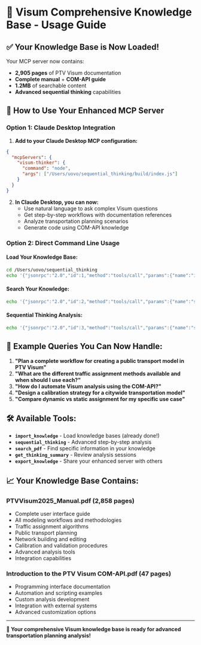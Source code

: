 # 🧠 Visum Comprehensive Knowledge Base - Usage Guide

## ✅ Your Knowledge Base is Now Loaded!

Your MCP server now contains:
- **2,905 pages** of PTV Visum documentation
- **Complete manual** + **COM-API guide**
- **1.2MB** of searchable content
- **Advanced sequential thinking** capabilities

## 🚀 How to Use Your Enhanced MCP Server

### **Option 1: Claude Desktop Integration**

1. **Add to your Claude Desktop MCP configuration:**
```json
{
  "mcpServers": {
    "visum-thinker": {
      "command": "node",
      "args": ["/Users/uovo/sequential_thinking/build/index.js"]
    }
  }
}
```

2. **In Claude Desktop, you can now:**
   - Use natural language to ask complex Visum questions
   - Get step-by-step workflows with documentation references
   - Analyze transportation planning scenarios
   - Generate code using COM-API knowledge

### **Option 2: Direct Command Line Usage**

#### **Load Your Knowledge Base:**
```bash
cd /Users/uovo/sequential_thinking
echo '{"jsonrpc":"2.0","id":1,"method":"tools/call","params":{"name":"import_knowledge","arguments":{"importPath":"/Users/uovo/sequential_thinking/visum-complete-knowledge.json"}}}' | node build/index.js
```

#### **Search Your Knowledge:**
```bash
echo '{"jsonrpc":"2.0","id":2,"method":"tools/call","params":{"name":"search_pdf","arguments":{"query":"public transport modeling","maxResults":5}}}' | node build/index.js
```

#### **Sequential Thinking Analysis:**
```bash
echo '{"jsonrpc":"2.0","id":3,"method":"tools/call","params":{"name":"sequential_thinking","arguments":{"query":"How do I calibrate a traffic model in PTV Visum?"}}}' | node build/index.js
```

## 🎯 Example Queries You Can Now Handle:

1. **"Plan a complete workflow for creating a public transport model in PTV Visum"**
2. **"What are the different traffic assignment methods available and when should I use each?"**
3. **"How do I automate Visum analysis using the COM-API?"**
4. **"Design a calibration strategy for a citywide transportation model"**
5. **"Compare dynamic vs static assignment for my specific use case"**

## 🛠️ Available Tools:

- **`import_knowledge`** - Load knowledge bases (already done!)
- **`sequential_thinking`** - Advanced step-by-step analysis
- **`search_pdf`** - Find specific information in your knowledge
- **`get_thinking_summary`** - Review analysis sessions
- **`export_knowledge`** - Share your enhanced server with others

## 📈 Your Knowledge Base Contains:

### **PTVVisum2025_Manual.pdf (2,858 pages)**
- Complete user interface guide
- All modeling workflows and methodologies
- Traffic assignment algorithms
- Public transport planning
- Network building and editing
- Calibration and validation procedures
- Advanced analysis tools
- Integration capabilities

### **Introduction to the PTV Visum COM-API.pdf (47 pages)**
- Programming interface documentation
- Automation and scripting examples
- Custom analysis development
- Integration with external systems
- Advanced customization options

---

**🎉 Your comprehensive Visum knowledge base is ready for advanced transportation planning analysis!**

